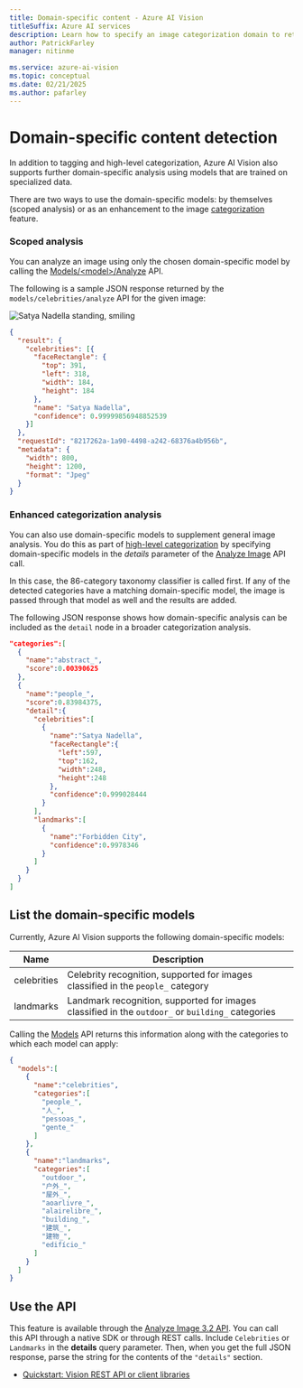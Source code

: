 ```yaml
---
title: Domain-specific content - Azure AI Vision
titleSuffix: Azure AI services
description: Learn how to specify an image categorization domain to return more detailed information about an image.
author: PatrickFarley
manager: nitinme

ms.service: azure-ai-vision
ms.topic: conceptual
ms.date: 02/21/2025
ms.author: pafarley
---
```


# Domain-specific content detection

In addition to tagging and high-level categorization, Azure AI Vision also supports further domain-specific analysis using models that are trained on specialized data.

There are two ways to use the domain-specific models: by themselves (scoped analysis) or as an enhancement to the image [categorization](./concept-categorizing-images.md) feature.

### Scoped analysis

You can analyze an image using only the chosen domain-specific model by calling the [Models/\<model\>/Analyze](/rest/api/computervision/analyze-image) API.

The following is a sample JSON response returned by the `models/celebrities/analyze` API for the given image:

![Satya Nadella standing, smiling](./images/satya.jpeg)

```json
{
  "result": {
    "celebrities": [{
      "faceRectangle": {
        "top": 391,
        "left": 318,
        "width": 184,
        "height": 184
      },
      "name": "Satya Nadella",
      "confidence": 0.99999856948852539
    }]
  },
  "requestId": "8217262a-1a90-4498-a242-68376a4b956b",
  "metadata": {
    "width": 800,
    "height": 1200,
    "format": "Jpeg"
  }
}
```

### Enhanced categorization analysis

You can also use domain-specific models to supplement general image analysis. You do this as part of [high-level categorization](concept-categorizing-images.md) by specifying domain-specific models in the *details* parameter of the [Analyze Image](/rest/api/computervision/analyze-image) API call.

In this case, the 86-category taxonomy classifier is called first. If any of the detected categories have a matching domain-specific model, the image is passed through that model as well and the results are added.

The following JSON response shows how domain-specific analysis can be included as the `detail` node in a broader categorization analysis.

```json
"categories":[
  {
    "name":"abstract_",
    "score":0.00390625
  },
  {
    "name":"people_",
    "score":0.83984375,
    "detail":{
      "celebrities":[
        {
          "name":"Satya Nadella",
          "faceRectangle":{
            "left":597,
            "top":162,
            "width":248,
            "height":248
          },
          "confidence":0.999028444
        }
      ],
      "landmarks":[
        {
          "name":"Forbidden City",
          "confidence":0.9978346
        }
      ]
    }
  }
]
```

## List the domain-specific models

Currently, Azure AI Vision supports the following domain-specific models:

| Name | Description |
|------|-------------|
| celebrities | Celebrity recognition, supported for images classified in the `people_` category |
| landmarks | Landmark recognition, supported for images classified in the `outdoor_` or `building_` categories |

Calling the [Models](/rest/api/computervision/list-models/list-models) API returns this information along with the categories to which each model can apply:

```json
{
  "models":[
    {
      "name":"celebrities",
      "categories":[
        "people_",
        "人_",
        "pessoas_",
        "gente_"
      ]
    },
    {
      "name":"landmarks",
      "categories":[
        "outdoor_",
        "户外_",
        "屋外_",
        "aoarlivre_",
        "alairelibre_",
        "building_",
        "建筑_",
        "建物_",
        "edifício_"
      ]
    }
  ]
}
```

## Use the API

This feature is available through the [Analyze Image 3.2 API](/rest/api/computervision/analyze-image/analyze-image). You can call this API through a native SDK or through REST calls. Include `Celebrities` or `Landmarks` in the **details** query parameter. Then, when you get the full JSON response, parse the string for the contents of the `"details"` section.

* [Quickstart: Vision REST API or client libraries](./quickstarts-sdk/image-analysis-client-library.md?pivots=programming-language-csharp)
